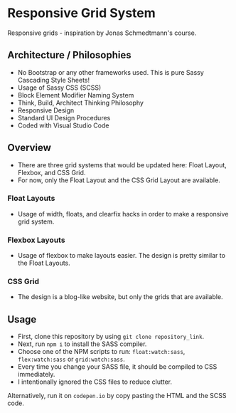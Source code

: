 # Responsive Grid System
Responsive grids - inspiration by Jonas Schmedtmann's course.

## Architecture / Philosophies
- No Bootstrap or any other frameworks used. This is pure Sassy Cascading Style Sheets!
- Usage of Sassy CSS (SCSS)
- Block Element Modifier Naming System
- Think, Build, Architect Thinking Philosophy
- Responsive Design
- Standard UI Design Procedures
- Coded with Visual Studio Code

## Overview
- There are three grid systems that would be updated here: Float Layout, Flexbox, and CSS Grid.
- For now, only the Float Layout and the CSS Grid Layout are available.

### Float Layouts
- Usage of width, floats, and clearfix hacks in order to make a responsive grid system.

### Flexbox Layouts
- Usage of flexbox to make layouts easier. The design is pretty similar to the Float Layouts.

### CSS Grid
- The design is a blog-like website, but only the grids that are available.

## Usage
- First, clone this repository by using `git clone repository_link`.
- Next, run `npm i` to install the SASS compiler.
- Choose one of the NPM scripts to run: `float:watch:sass`, `flex:watch:sass` or `grid:watch:sass`.
- Every time you change your SASS file, it should be compiled to CSS immediately.
- I intentionally ignored the CSS files to reduce clutter.

Alternatively, run it on `codepen.io` by copy pasting the HTML and the SCSS code.
